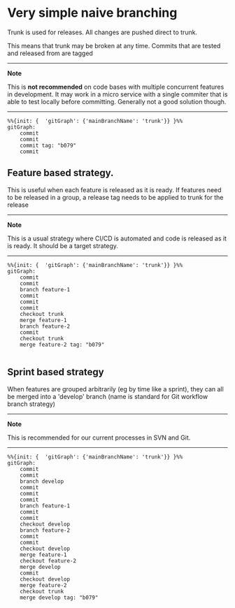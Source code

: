 
# Very simple naive branching

Trunk is used for releases. All changes are pushed direct to trunk.

This means that trunk may be broken at any time. Commits that are tested and released from are tagged

---
**Note**

This is __not recommended__ on code bases with multiple concurrent features in development. It may work in a micro service with a single commiter that is able to test locally before committing. Generally not a good solution though. 

---

```mermaid
%%{init: {  'gitGraph': {'mainBranchName': 'trunk'}} }%%
gitGraph:
    commit
    commit
    commit tag: "b079"
    commit
```

## Feature based strategy. 

This is useful when each feature is released as it is ready. 
If features need to be released in a group, a release tag needs to be applied to trunk for the release

---
**Note**

This is a usual strategy where CI/CD is automated and code is released as it is ready. It should be a target strategy.

---

```mermaid
%%{init: {  'gitGraph': {'mainBranchName': 'trunk'}} }%%
gitGraph:
    commit
    commit
    branch feature-1
    commit
    commit
    commit
    checkout trunk
    merge feature-1
    branch feature-2
    commit
    checkout trunk
    merge feature-2 tag: "b079"
    
```

## Sprint based strategy

When features are grouped arbitrarily (eg by time like a sprint), they can all be merged into a 'develop' branch (name 
is standard for Git workflow branch strategy)

---
**Note**

This is recommended for our current processes in SVN and Git. 

---

```mermaid
%%{init: {  'gitGraph': {'mainBranchName': 'trunk'}} }%%
gitGraph:
    commit
    commit
    branch develop
    commit
    commit
    commit
    branch feature-1
    commit
    commit
    checkout develop
    branch feature-2
    commit
    commit
    checkout develop
    merge feature-1
    checkout feature-2
    merge develop
    commit
    checkout develop
    merge feature-2
    checkout trunk
    merge develop tag: "b079"
```

